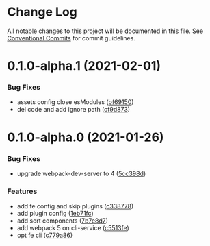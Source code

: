 # Change Log

All notable changes to this project will be documented in this file.
See [Conventional Commits](https://conventionalcommits.org) for commit guidelines.

# 0.1.0-alpha.1 (2021-02-01)


### Bug Fixes

* assets config close esModules ([bf69150](https://github.com/nolonger21/fe-cli/commits/bf69150c13a8f9a674e4cb29484b6a977b6609f4))
* del code and add ignore path ([cf9d873](https://github.com/nolonger21/fe-cli/commits/cf9d8730d48e2a7efe7701531f2adea73e8d0a7b))



# 0.1.0-alpha.0 (2021-01-26)


### Bug Fixes

* upgrade webpack-dev-server to 4 ([5cc398d](https://github.com/nolonger21/fe-cli/commits/5cc398df95c37af65bdd5d240c15b1653748bcff))


### Features

* add fe config and skip plugins ([c338778](https://github.com/nolonger21/fe-cli/commits/c33877882005ffb72516b13daeeddcedb46821f9))
* add plugin config ([1eb71fc](https://github.com/nolonger21/fe-cli/commits/1eb71fc678d18d1759090d6a289168816a7a3daa))
* add sort components ([7b7e8d7](https://github.com/nolonger21/fe-cli/commits/7b7e8d75341526b17b77dfde8f0efd5d41caf427))
* add webpack 5 on cli-service ([c5513fe](https://github.com/nolonger21/fe-cli/commits/c5513fe90b205343905683a91c45bf15caa2f51b))
* opt fe cli ([c779a86](https://github.com/nolonger21/fe-cli/commits/c779a86e75af96c818185f4f6c9c5524aec9f2d9))
